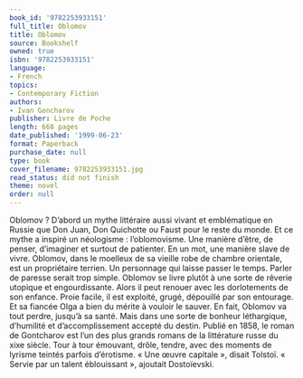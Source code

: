 ```yaml
---
book_id: '9782253933151'
full_title: Oblomov
title: Oblomov
source: Bookshelf
owned: true
isbn: '9782253933151'
language:
- French
topics:
- Contemporary Fiction
authors:
- Ivan Goncharov
publisher: Livre de Poche
length: 668 pages
date_published: '1999-06-23'
format: Paperback
purchase_date: null
type: book
cover_filename: 9782253933151.jpg
read_status: did not finish
theme: novel
order: null
---
```

Oblomov ? D’abord un mythe littéraire aussi vivant et emblématique en Russie que Don Juan, Don Quichotte ou Faust pour le reste du monde. Et ce mythe a inspiré un néologisme : l’oblomovisme. Une manière d’être, de penser, d’imaginer et surtout de patienter. En un mot, une manière slave de vivre. Oblomov, dans le moelleux de sa vieille robe de chambre orientale, est un propriétaire terrien. Un personnage qui laisse passer le temps. Parler de paresse serait trop simple. Oblomov se livre plutôt à une sorte de rêverie utopique et engourdissante. Alors il peut renouer avec les dorlotements de son enfance. Proie facile, il est exploité, grugé, dépouillé par son entourage. Et sa fiancée Olga a bien du mérite à vouloir le sauver. En fait, Oblomov va tout perdre, jusqu’à sa santé. Mais dans une sorte de bonheur léthargique, d’humilité et d’accomplissement accepté du destin.
Publié en 1858, le roman de Gontcharov est l’un des plus grands romans de la littérature russe du xixe siècle. Tour à tour émouvant, drôle, tendre, avec des moments de lyrisme teintés parfois d’érotisme. « Une œuvre capitale », disait Tolstoï. « Servie par un talent éblouissant », ajoutait Dostoïevski.

